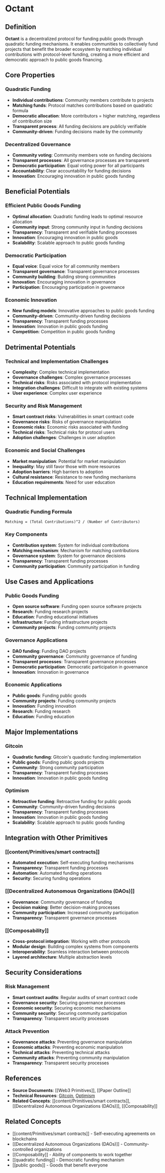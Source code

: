 # Octant

## Definition

**Octant** is a decentralized protocol for funding public goods through quadratic funding mechanisms. It enables communities to collectively fund projects that benefit the broader ecosystem by matching individual contributions with protocol-level funding, creating a more efficient and democratic approach to public goods financing.

## Core Properties

### Quadratic Funding
- **Individual contributions**: Community members contribute to projects
- **Matching funds**: Protocol matches contributions based on quadratic formula
- **Democratic allocation**: More contributors = higher matching, regardless of contribution size
- **Transparent process**: All funding decisions are publicly verifiable
- **Community-driven**: Funding decisions made by the community

### Decentralized Governance
- **Community voting**: Community members vote on funding decisions
- **Transparent processes**: All governance processes are transparent
- **Democratic participation**: Equal voting power for all participants
- **Accountability**: Clear accountability for funding decisions
- **Innovation**: Encouraging innovation in public goods funding

## Beneficial Potentials

### Efficient Public Goods Funding
- **Optimal allocation**: Quadratic funding leads to optimal resource allocation
- **Community input**: Strong community input in funding decisions
- **Transparency**: Transparent and verifiable funding processes
- **Innovation**: Encouraging innovation in public goods
- **Scalability**: Scalable approach to public goods funding

### Democratic Participation
- **Equal voice**: Equal voice for all community members
- **Transparent governance**: Transparent governance processes
- **Community building**: Building strong communities
- **Innovation**: Encouraging innovation in governance
- **Participation**: Encouraging participation in governance

### Economic Innovation
- **New funding models**: Innovative approaches to public goods funding
- **Community-driven**: Community-driven funding decisions
- **Transparency**: Transparent funding processes
- **Innovation**: Innovation in public goods funding
- **Competition**: Competition in public goods funding

## Detrimental Potentials

### Technical and Implementation Challenges
- **Complexity**: Complex technical implementation
- **Governance challenges**: Complex governance processes
- **Technical risks**: Risks associated with protocol implementation
- **Integration challenges**: Difficult to integrate with existing systems
- **User experience**: Complex user experience

### Security and Risk Management
- **Smart contract risks**: Vulnerabilities in smart contract code
- **Governance risks**: Risks of governance manipulation
- **Economic risks**: Economic risks associated with funding
- **Technical risks**: Technical risks for protocol users
- **Adoption challenges**: Challenges in user adoption

### Economic and Social Challenges
- **Market manipulation**: Potential for market manipulation
- **Inequality**: May still favor those with more resources
- **Adoption barriers**: High barriers to adoption
- **Cultural resistance**: Resistance to new funding mechanisms
- **Education requirements**: Need for user education

## Technical Implementation

### Quadratic Funding Formula
```
Matching = (Total Contributions)^2 / (Number of Contributors)
```

### Key Components
- **Contribution system**: System for individual contributions
- **Matching mechanism**: Mechanism for matching contributions
- **Governance system**: System for governance decisions
- **Transparency**: Transparent funding processes
- **Community participation**: Community participation in funding

## Use Cases and Applications

### Public Goods Funding
- **Open source software**: Funding open source software projects
- **Research**: Funding research projects
- **Education**: Funding educational initiatives
- **Infrastructure**: Funding infrastructure projects
- **Community projects**: Funding community projects

### Governance Applications
- **DAO funding**: Funding DAO projects
- **Community governance**: Community governance of funding
- **Transparent processes**: Transparent governance processes
- **Democratic participation**: Democratic participation in governance
- **Innovation**: Innovation in governance

### Economic Applications
- **Public goods**: Funding public goods
- **Community projects**: Funding community projects
- **Innovation**: Funding innovation
- **Research**: Funding research
- **Education**: Funding education

## Major Implementations

### Gitcoin
- **Quadratic funding**: Gitcoin's quadratic funding implementation
- **Public goods**: Funding public goods projects
- **Community**: Strong community participation
- **Transparency**: Transparent funding processes
- **Innovation**: Innovation in public goods funding

### Optimism
- **Retroactive funding**: Retroactive funding for public goods
- **Community**: Community-driven funding decisions
- **Transparency**: Transparent funding processes
- **Innovation**: Innovation in public goods funding
- **Scalability**: Scalable approach to public goods funding

## Integration with Other Primitives

### [[content/Primitives/smart contracts]]
- **Automated execution**: Self-executing funding mechanisms
- **Transparency**: Transparent funding processes
- **Automation**: Automated funding operations
- **Security**: Securing funding operations

### [[Decentralized Autonomous Organizations (DAOs)]]
- **Governance**: Community governance of funding
- **Decision making**: Better decision-making processes
- **Community participation**: Increased community participation
- **Transparency**: Transparent governance processes

### [[Composability]]
- **Cross-protocol integration**: Working with other protocols
- **Modular design**: Building complex systems from components
- **Interoperability**: Seamless interaction between protocols
- **Layered architecture**: Multiple abstraction levels

## Security Considerations

### Risk Management
- **Smart contract audits**: Regular audits of smart contract code
- **Governance security**: Securing governance processes
- **Economic security**: Securing economic mechanisms
- **Community security**: Securing community participation
- **Transparency**: Transparent security processes

### Attack Prevention
- **Governance attacks**: Preventing governance manipulation
- **Economic attacks**: Preventing economic manipulation
- **Technical attacks**: Preventing technical attacks
- **Community attacks**: Preventing community manipulation
- **Transparency**: Transparent security processes

## References

- **Source Documents**: [[Web3 Primitives]], [[Paper Outline]]
- **Technical Resources**: [Gitcoin](https://gitcoin.co/), [Optimism](https://optimism.io/)
- **Related Concepts**: [[content/Primitives/smart contracts]], [[Decentralized Autonomous Organizations (DAOs)]], [[Composability]]

## Related Concepts

- [[content/Primitives/smart contracts]] - Self-executing agreements on blockchains
- [[Decentralized Autonomous Organizations (DAOs)]] - Community-controlled organizations
- [[Composability]] - Ability of components to work together
- [[quadratic funding]] - Democratic funding mechanism
- [[public goods]] - Goods that benefit everyone